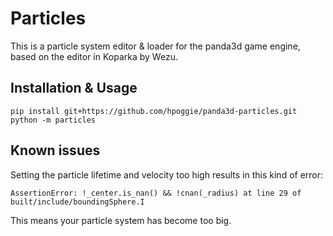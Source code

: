# Particles

This is a particle system editor & loader for the panda3d game engine, based on the editor in Koparka by Wezu.

## Installation & Usage

```
pip install git+https://github.com/hpoggie/panda3d-particles.git
python -m particles
```

## Known issues

Setting the particle lifetime and velocity too high results in this kind of error:

```
AssertionError: !_center.is_nan() && !cnan(_radius) at line 29 of built/include/boundingSphere.I
```

This means your particle system has become too big.
